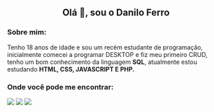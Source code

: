 
<h2 align="center">Olá 👋, sou o Danilo Ferro </h2>  
<h3>Sobre mim:</h3>


<p>Tenho 18 anos de idade e sou um recém estudante de programação, inicialmente comecei a programar DESKTOP e fiz meu primeiro CRUD, tenho um bom conhecimento da linguagem <b>SQL</b>, atualmente estou estudando <b>HTML, CSS, JAVASCRIPT E PHP.</b></p> 





<h3>Onde você pode me encontrar:</h3>

<a href="https://www.instagram.com/dan_danferro/" target="_blank"><img src="https://img.shields.io/badge/-Instagram-%23E4405F?style=for-the-badge&logo=instagram&logoColor=white" target="_blank"></a>
<a href="https://www.linkedin.com/in/danilo-ferro-alves-900099230/" target="_blank"><img src="https://img.shields.io/badge/-LinkedIn-%230077B5?style=for-the-badge&logo=linkedin&logoColor=white" target="_blank"></a> 
<a href="https://steamcommunity.com/id/Daniloboladao/" target="_blank"><img src="https://img.shields.io/badge/Steam-000000?style=for-the-badge&logo=steam&logoColor=white" target="_blank"></a> 











 








